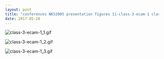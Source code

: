 ```yaml
---
layout: post
title: "conferences NKS2005 presentation figures 11-class-3-ecam-1 class-3-ecam-1.nb"
date: 2017-05-28
---
```


![class-3-ecam-1_1.gif](../../../assets/2017/05/28/class-3-ecam-1-500px/class-3-ecam-1_1.gif)

![class-3-ecam-1_2.gif](../../../assets/2017/05/28/class-3-ecam-1-500px/class-3-ecam-1_2.gif)

![class-3-ecam-1_3.gif](../../../assets/2017/05/28/class-3-ecam-1-500px/class-3-ecam-1_3.gif)

